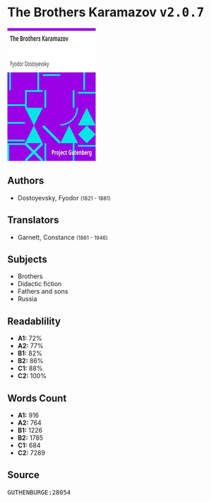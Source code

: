 # The Brothers Karamazov <kbd>v2.0.7</kbd>

![](./cover.medium.jpg "")

## Authors


 - Dostoyevsky, Fyodor <small>(1821 - 1881)</small>

## Translators


 - Garnett, Constance <small>(1861 - 1946)</small>

## Subjects


 - Brothers
 - Didactic fiction
 - Fathers and sons
 - Russia

## Readablility


 - **A1:** 72%
 - **A2:** 77%
 - **B1:** 82%
 - **B2:** 86%
 - **C1:** 88%
 - **C2:** 100%

## Words Count


 - **A1:** 916
 - **A2:** 764
 - **B1:** 1226
 - **B2:** 1785
 - **C1:** 684
 - **C2:** 7289

## Source


<kbd>GUTHENBURGE:28054</kbd>
